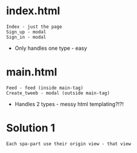 # index.html
    Index - just the page
    Sign_up - modal
    Sign_in - modal
-   Only handles one type - easy

# main.html
    Feed - feed (inside main-tag)
    Create_tweeb - modal (outside main-tag)
-   Handles 2 types - messy html templating?!?!

# Solution 1
    Each spa-part use their origin view - that view 




